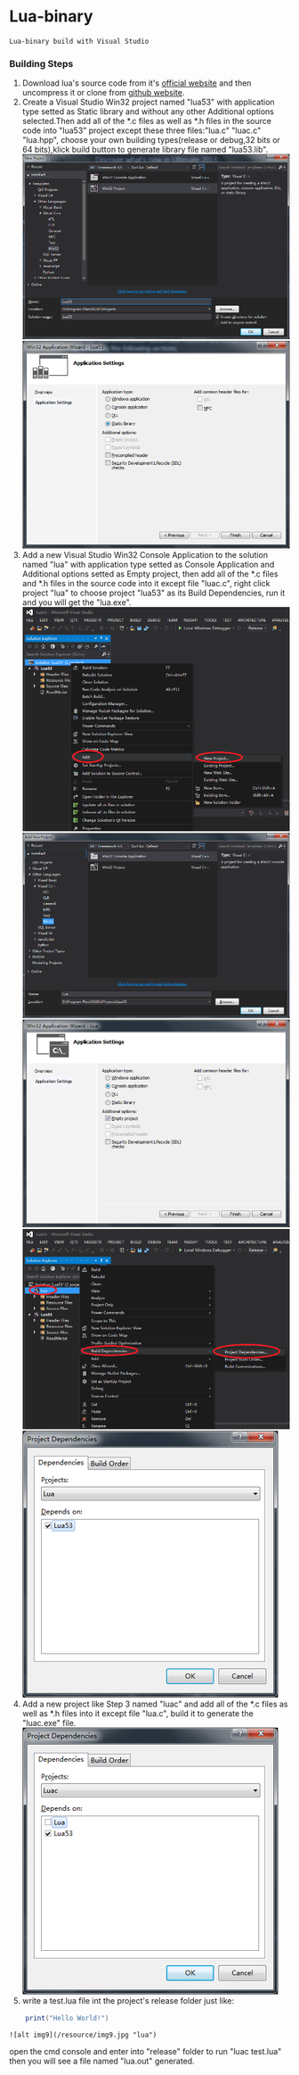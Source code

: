 # Lua-binary

    Lua-binary build with Visual Studio

### Building Steps
1. Download lua's source code from it's [official website](https://www.lua.org) and then uncompress it or clone from [github website](https://www.github.com/lua/lua).
2. Create a Visual Studio Win32 project named "lua53" with application type setted as Static library and without any other Additional options selected.Then add all of the *.c files as well as *.h files in the source code into "lua53" project except these three files:"lua.c" "luac.c" "lua.hpp", choose your own building types(release or debug,32 bits or 64 bits),klick build button to generate library file named "lua53.lib".
    ![alt img1](/resource/img1.jpg "project")
    ![alt img2](/resource/img2.jpg "project")
3. Add a new Visual Studio Win32 Console Application to the solution named "lua" with application type setted as Console Application and Additional options setted as Empty project, then add all of the *.c files and *.h files in the source code into it except file "luac.c", right click project "lua" to choose project "lua53" as its Build Dependencies, run it and you will get the "lua.exe".
    ![alt img3](/resource/img3.jpg "lua")
    ![alt img4](/resource/img4.jpg "lua")
    ![alt img5](/resource/img5.jpg "lua")
    ![alt img6](/resource/img6.jpg "lua")
    ![alt img7](/resource/img7.jpg "lua")
4. Add a new project like Step 3 named "luac" and add all of the *.c files as well as *.h files into it except file "lua.c", build it to generate the "luac.exe" file.
     ![alt img8](/resource/img8.jpg "lua")
5. write a test.lua file int the project's release folder just like:

```lua
	print("Hello World!")
```
    ![alt img9](/resource/img9.jpg "lua")
open the cmd console and enter into "release" folder to run "luac test.lua" then you will see a file named "lua.out" generated.
